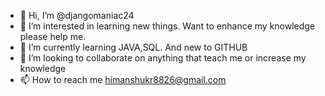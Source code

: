 - 👋 Hi, I’m @djangomaniac24
- 👀 I’m interested in learning new things. Want to enhance my knowledge please help me.
- 🌱 I’m currently learning JAVA,SQL. And new to GITHUB 
- 💞️ I’m looking to collaborate on anything that teach me or increase my knowledge
- 📫 How to reach me himanshukr8826@gmail.com

<!---
djangomaniac24/djangomaniac24 is a ✨ special ✨ repository because its `README.md` (this file) appears on your GitHub profile.
You can click the Preview link to take a look at your changes.
--->
